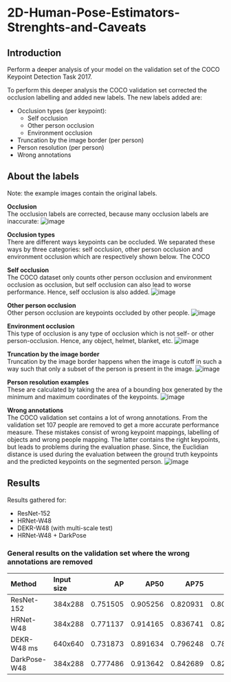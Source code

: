 # 2D-Human-Pose-Estimators-Strenghts-and-Caveats

## Introduction
Perform a deeper analysis of your model on the validation set of the COCO Keypoint Detection Task 2017.

To perform this deeper analysis the COCO validation set corrected the occlusion labelling and added new labels. The new labels added are:
- Occlusion types (per keypoint):
  - Self occlusion
  - Other person occlusion
  - Environment occlusion
- Truncation by the image border (per person)
- Person resolution (per person)
- Wrong annotations


## About the labels
Note: the example images contain the original labels.

**Occlusion** <br />
The occlusion labels are corrected, because many occlusion labels are inaccurate:
![image](https://user-images.githubusercontent.com/63635825/174550627-655c1f68-94ff-4082-8ecc-f2267b36bfba.png)

**Occlusion types** <br />
There are different ways keypoints can be occluded. We separated these ways by three categories: self occlusion, other person occlusion and environment occlusion which are respectively shown below. The COCO 

**Self occlusion** <br />
The COCO dataset only counts other person occlusion and environment occlusion as occlusion, but self occlusion can also lead to worse performance. Hence, self occlusion is also added.
![image](https://user-images.githubusercontent.com/63635825/174561185-12ed0ce6-51e4-4aa7-99c1-a286bcf2954f.png)


**Other person occlusion** <br />
Other person occlusion are keypoints occluded by other people.
![image](https://user-images.githubusercontent.com/63635825/174561216-06fe3630-ec6a-4169-acd5-a41e6497f833.png)


**Environment occlusion** <br />
This type of occlusion is any type of occlusion which is not self- or other person-occlusion. Hence, any object, helmet, blanket, etc.
![image](https://user-images.githubusercontent.com/63635825/174561247-0d6bd9e7-4671-4105-bd4e-c93f30c36c6c.png)


**Truncation by the image border** <br />
Truncation by the image border happens when the image is cutoff in such a way such that only a subset of the person is present in the image.
![image](https://user-images.githubusercontent.com/63635825/174556198-6838f68e-d00c-4dc4-8432-adb1065470bb.png)

**Person resolution examples** <br />
These are calculated by taking the area of a bounding box generated by the minimum and maximum coordinates of the keypoints.
![image](https://user-images.githubusercontent.com/63635825/177355555-47c7ccad-f58b-4426-8ac7-d40f1d221bcc.png)

**Wrong annotations** <br />
The COCO validation set contains a lot of wrong annotations. From the validation set 107 people are removed to get a more accurate performance measure. These mistakes consist of wrong keypoint mappings, labelling of objects and wrong people mapping. The latter contains the right keypoints, but leads to problems during the evaluation phase. Since, the Euclidian distance is used during the evaluation between the ground truth keypoints and the predicted keypoints on the segmented person.
![image](https://user-images.githubusercontent.com/63635825/174558124-f4b864c1-a65f-4be0-8b29-6445c80e2085.png)

## Results
Results gathered for:
- ResNet-152
- HRNet-W48
- DEKR-W48 (with multi-scale test)
- HRNet-W48 + DarkPose

### General results on the validation set where the wrong annotations are removed
| Method       | Input size   |       AP |     AP50 |     AP75 |       AR |     AR50 |     AR75 |
|:-------------|:-------------|---------:|---------:|---------:|---------:|---------:|---------:|
| ResNet-152   | 384x288      | 0.751505 | 0.905256 | 0.820931 | 0.805172 | 0.945236 | 0.867574 |
| HRNet-W48    | 384x288      | 0.771137 | 0.914165 | 0.836741 | 0.820128 | 0.949079 | 0.879424 |
| DEKR-W48 ms  | 640x640      | 0.731873 | 0.891634 | 0.796248 | 0.786357 | 0.934347 | 0.842914 |
| DarkPose-W48 | 384x288      | 0.777486 | 0.913642 | 0.842689 | 0.825348 | 0.949079 | 0.883907 |


